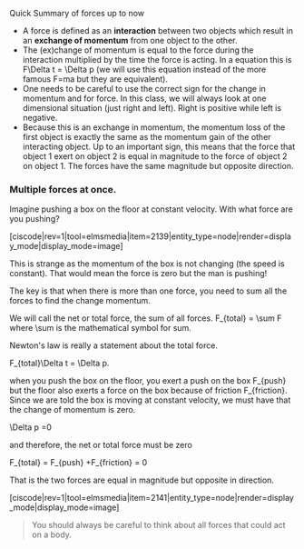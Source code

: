 Quick Summary of forces up to now

- A force is defined as an **interaction** between two objects which result in an **exchange of momentum** from one object to the other.
- The (ex)change of momentum is equal to the force during the interaction multiplied by the time the force is acting. In a equation this is <lrn-math> F\Delta t = \Delta p</lrn-math>  (we will use this equation instead of the more famous <lrn-math>F=ma</lrn-math> but they are equivalent).
- One needs to be careful to use the correct sign for the change in momentum and for force. In this class, we will always look at one dimensional situation (just right and left). Right is positive while left is negative.
- Because this is an exchange in momentum, the momentum loss of the first object is exactly the same as the momentum gain of the other interacting object. Up to an important sign, this means that the force that object 1 exert on object 2 is equal in magnitude to the force of object 2 on object 1. The forces have the same magnitude but opposite direction.

### Multiple forces at once.

Imagine pushing a box on the floor at constant velocity. With what force are you pushing?

[ciscode|rev=1|tool=elmsmedia|item=2139|entity_type=node|render=display_mode|display_mode=image]

This is strange as the momentum of the box is not changing (the speed is constant). That would mean the force is zero but the man is pushing!

The key is that when there is more than one force, you need to sum all the forces to find the change momentum.

We will call the net or total force, the sum of all forces. <lrn-math>F_{total} = \sum F</lrn-math> where <lrn-math>\sum</lrn-math> is the mathematical symbol for sum.

Newton's law is really a statement about the total force.

<lrn-math>F_{total}\Delta t = \Delta p</lrn-math>.

when you push the box on the floor, you exert a push on the box <lrn-math>F_{push}</lrn-math> but the floor also exerts a force on the box because of friction <lrn-math>F_{friction}</lrn-math>. Since we are told the box is moving at constant velocity, we must have that the change of momentum is zero.

<lrn-math>\Delta p </lrn-math> =0

and therefore, the net or total force must be zero

<lrn-math>F_{total} = F_{push} +F_{friction} = 0</lrn-math>

That is the two forces are equal in magnitude but opposite in direction.

[ciscode|rev=1|tool=elmsmedia|item=2141|entity_type=node|render=display_mode|display_mode=image]

> You should always be careful to think about all forces that could act on a body.